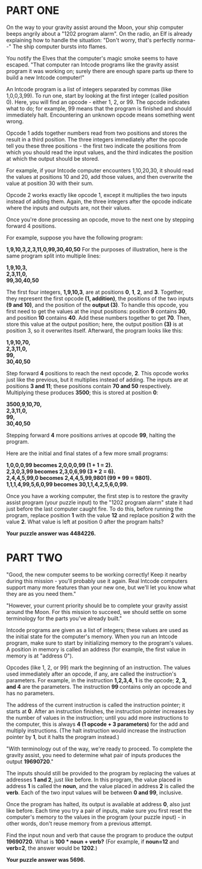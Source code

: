 <h1>PART ONE</h1>

<p>On the way to your gravity assist around the Moon, your ship computer beeps angrily about a "1202 program alarm". On the radio, an Elf is already explaining how to handle the situation: "Don't worry, that's perfectly norma--" The ship computer bursts into flames.</p>

<p>You notify the Elves that the computer's magic smoke seems to have escaped. "That computer ran Intcode programs like the gravity assist program it was working on; surely there are enough spare parts up there to build a new Intcode computer!"</p>

<p>An Intcode program is a list of integers separated by commas (like 1,0,0,3,99). To run one, start by looking at the first integer (called position 0). Here, you will find an opcode - either 1, 2, or 99. The opcode indicates what to do; for example, 99 means that the program is finished and should immediately halt. Encountering an unknown opcode means something went wrong.</p>

<p>Opcode 1 adds together numbers read from two positions and stores the result in a third position. The three integers immediately after the opcode tell you these three positions - the first two indicate the positions from which you should read the input values, and the third indicates the position at which the output should be stored.</p>

<p>For example, if your Intcode computer encounters 1,10,20,30, it should read the values at positions 10 and 20, add those values, and then overwrite the value at position 30 with their sum.</p>

<p>Opcode 2 works exactly like opcode 1, except it multiplies the two inputs instead of adding them. Again, the three integers after the opcode indicate where the inputs and outputs are, not their values.</p>

<p>Once you're done processing an opcode, move to the next one by stepping forward 4 positions.</p>

<p>For example, suppose you have the following program:</p>
<p>
<strong>1,9,10,3,2,3,11,0,99,30,40,50</strong>
For the purposes of illustration, here is the same program split into multiple lines:
</p>
<p><strong>1,9,10,3,<br>
    2,3,11,0,<br>
    99,30,40,50<br></strong>



The first four integers, <strong>1,9,10,3</strong>, are at positions <strong>0</strong>, <strong>1</strong>, <strong>2</strong>, and <strong>3</strong>. Together, they represent the first opcode <strong>(1, addition)</strong>, the positions of the two inputs <strong>(9 and 10)</strong>, and the position of the <strong>output (3)</strong>. To handle this opcode, you first need to get the values at the input positions: position <strong>9</strong> contains <strong>30</strong>, and position <strong>10</strong> contains <strong>40</strong>. Add these numbers together to get <strong>70</strong>. Then, store this value at the output position; here, the output position <strong>(3)</strong> is at position 3, so it overwrites itself. Afterward, the program looks like this:

<p><strong>1,9,10,70,<br>
2,3,11,0,<br>
99,<br>
30,40,50<br></strong></p>

Step forward <strong>4</strong> positions to reach the next opcode, <strong>2</strong>. This opcode works just like the previous, but it multiplies instead of adding. The inputs are at positions <strong>3 and 11</strong>; these positions contain <strong>70 and 50</strong> respectively. Multiplying these produces <strong>3500</strong>; this is stored at position <strong>0</strong>:

<p><strong>3500,9,10,70,<br>
2,3,11,0,<br>
99,<br>
30,40,50<br></strong></p>
<p>Stepping forward <strong>4</strong> more positions arrives at opcode <strong>99</strong>, halting the program.</p>

<p>Here are the initial and final states of a few more small programs:</p>
<p>
<strong>
1,0,0,0,99 becomes 2,0,0,0,99 (1 + 1 = 2). <br>
2,3,0,3,99 becomes 2,3,0,6,99 (3 * 2 = 6). <br>
2,4,4,5,99,0 becomes 2,4,4,5,99,9801 (99 * 99 = 9801).<br>
1,1,1,4,99,5,6,0,99 becomes 30,1,1,4,2,5,6,0,99.<br>
</strong>
</p>

<p>Once you have a working computer, the first step is to restore the gravity assist program (your puzzle input) to the "1202 program alarm" state it had just before the last computer caught fire. To do this, before running the program, replace position <strong>1</strong> with the value <strong>12</strong> and replace position <strong>2</strong> with the value <strong>2</strong>. What value is left at position 0 after the program halts?</p>

<strong>Your puzzle answer was 4484226.</strong>

<h1>PART TWO</h1>
<p>
"Good, the new computer seems to be working correctly! Keep it nearby during this mission - you'll probably use it again. Real Intcode computers support many more features than your new one, but we'll let you know what they are as you need them."
</p>

<p>"However, your current priority should be to complete your gravity assist around the Moon. For this mission to succeed, we should settle on some terminology for the parts you've already built."</p>

<p>Intcode programs are given as a list of integers; these values are used as the initial state for the computer's memory. When you run an Intcode program, make sure to start by initializing memory to the program's values. A position in memory is called an address (for example, the first value in memory is at "address 0").</p>

<p>Opcodes </strong>(like 1, 2, or 99)</strong> mark the beginning of an instruction. The values used immediately after an opcode, if any, are called the instruction's parameters. For example, in the instruction <strong>1,2,3,4</strong>, <strong>1</strong> is the opcode; <strong>2, 3, and 4</strong> are the parameters. The instruction <strong>99 </strong>contains only an opcode and has no parameters.</p>

<p>The address of the current instruction is called the instruction pointer; it starts at <strong>0</strong>. After an instruction finishes, the instruction pointer increases by the number of values in the instruction; until you add more instructions to the computer, this is always <strong>4 (1 opcode + 3 parameters)</strong> for the add and multiply instructions. (The halt instruction would increase the instruction pointer by <strong>1</strong>, but it halts the program instead.)</p>

<p>"With terminology out of the way, we're ready to proceed. To complete the gravity assist, you need to determine what pair of inputs produces the output <strong>19690720</strong>."</p>

<p>The inputs should still be provided to the program by replacing the values at addresses <strong>1 and 2</strong>, just like before. In this program, the value placed in address <strong>1</strong> is called the <strong>noun</strong>, and the value placed in address <strong>2</strong> is called the <strong>verb</strong>. Each of the two input values will be between <strong>0 and 99</strong>, inclusive.</p>

<p>Once the program has halted, its output is available at address <strong>0</strong>, also just like before. Each time you try a pair of inputs, make sure you first reset the computer's memory to the values in the program (your puzzle input) - in other words, don't reuse memory from a previous attempt.</p>

<p>Find the input noun and verb that cause the program to produce the output <strong>19690720</strong>. What is <strong>100 * noun + verb?</strong> (For example, if <strong>noun=12</strong> and<strong> verb=2</strong>, the answer would be <strong>1202</strong>.)</p>

<strong>Your puzzle answer was 5696.</strong>
